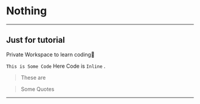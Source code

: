 # Nothing
-------------------------
Just for tutorial
-------------------------
Private Workspace to learn coding👻

``` This is Some Code ```
Here Code is `Inline` .
> These are

> Some Quotes

-------------------------

